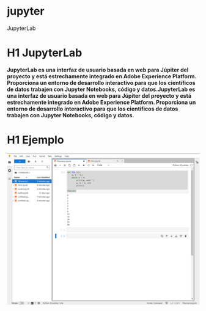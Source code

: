 # jupyter
JupyterLab

# H1 JupyterLab 

**JupyterLab es una interfaz de usuario basada en web para Júpiter del proyecto y está estrechamente integrado en Adobe Experience Platform. Proporciona un entorno de desarrollo interactivo para que los científicos de datos trabajen con Jupyter Notebooks, código y datos.JupyterLab es una interfaz de usuario basada en web para Júpiter del proyecto y está estrechamente integrado en Adobe Experience Platform. Proporciona un entorno de desarrollo interactivo para que los científicos de datos trabajen con Jupyter Notebooks, código y datos.**


# H1 Ejemplo


![alt text](Jupyter.png)
